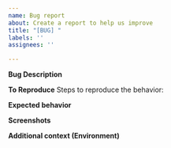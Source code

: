 ```yaml
---
name: Bug report
about: Create a report to help us improve
title: "[BUG] "
labels: ''
assignees: ''

---
```


**Bug Description**
<!--- A clear and concise description of what the bug is. -->

**To Reproduce**
Steps to reproduce the behavior:
<!--- 1. Go to '...' -->
<!--- 2. Click on '....'   -->
<!--- 3. Scroll down to '....'  -->
<!--- 4. See error -->

**Expected behavior**
<!--- A clear and concise description of what you expected to happen. -->

**Screenshots**
<!--- If applicable, add screenshots to help explain your problem. -->

**Additional context (Environment)**
<!--- Add any other context about the problem here. -->
